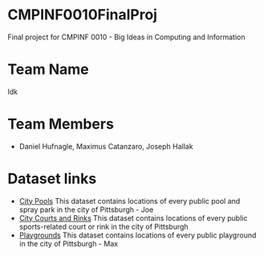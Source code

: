 # CMPINF0010FinalProj
Final project for CMPINF 0010 - Big Ideas in Computing and Information

# Team Name
Idk

# Team Members
- Daniel Hufnagle, Maximus Catanzaro, Joseph Hallak

# Dataset links
- [City Pools](https://data.wprdc.org/dataset/city-pools/resource/5cc254fe-2cbd-4912-9f44-2f95f0beea9a) This dataset contains locations of every public pool and spray park in the city of Pittsburgh - Joe
- [City Courts and Rinks](https://data.wprdc.org/dataset/city-of-pittsburgh-courts/resource/a5b71bfa-840c-4c86-8f43-07a9ae854227) This dataset contains locations of every public sports-related court or rink in the city of Pittsburgh
- [Playgrounds](https://data.wprdc.org/dataset/playgrounds/resource/47350364-44a8-4d15-b6e0-5f79ddff9367) This dataset contains locations of every public playground in the city of Pittsburgh - Max
